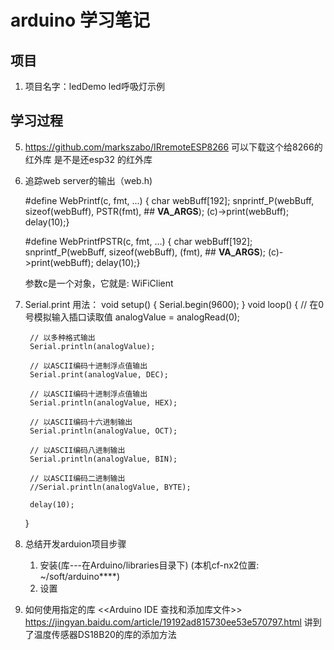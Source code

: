 # arduino 学习笔记

## 项目
1. 项目名字：ledDemo  led呼吸灯示例

## 学习过程
5. https://github.com/markszabo/IRremoteESP8266 可以下载这个给8266的红外库
    是不是还esp32 的红外库

4. 追踪web server的输出（web.h)

   #define WebPrintf(c, fmt, ...) 
   { char webBuff[192]; snprintf_P(webBuff, sizeof(webBuff), PSTR(fmt), ## __VA_ARGS__); (c)->print(webBuff); delay(10);}

   #define WebPrintfPSTR(c, fmt, ...) 
   { char webBuff[192]; snprintf_P(webBuff, sizeof(webBuff), (fmt), ## __VA_ARGS__); (c)->print(webBuff); delay(10);}

   参数c是一个对象，它就是:
    WiFiClient

3. Serial.print 用法：
    void setup() {
        Serial.begin(9600);
    }
    void loop() {
        // 在0号模拟输入插口读取值
        analogValue = analogRead(0);

        // 以多种格式输出
        Serial.println(analogValue);

        // 以ASCII编码十进制浮点值输出
        Serial.print(analogValue, DEC);

        // 以ASCII编码十进制浮点值输出
        Serial.println(analogValue, HEX);

        // 以ASCII编码十六进制输出
        Serial.println(analogValue, OCT);

        // 以ASCII编码八进制输出
        Serial.println(analogValue, BIN);

        // 以ASCII编码二进制输出
        //Serial.println(analogValue, BYTE);

        delay(10);
    }

2. 总结开发arduion项目步骤
    1. 安装(库---在Arduino/libraries目录下)
        (本机cf-nx2位置: ~/soft/arduino****)
    2. 设置

1. 如何使用指定的库
   <<Arduino IDE 查找和添加库文件>> https://jingyan.baidu.com/article/19192ad815730ee53e570797.html
    讲到了温度传感器DS18B20的库的添加方法
